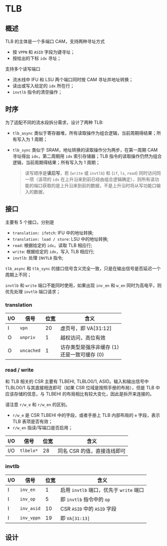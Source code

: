 # TLB

## 概述

TLB 的主体是一个多端口 CAM，支持两种寻址方式

- 按 `VPPN` 和 `ASID` 字段为键寻址；
- 按给出的下标 `idx` 寻址；

支持多个读写端口

- 流水线中 IFU 和 LSU 两个端口同时按 CAM 寻址并地址转换；
- 读出或写入给定的 `idx` 所在行；
- `invtlb` 指令的清空操作；

## 时序

为了适配不同的流水段拆分需求，设计了两种 TLB:

- `tlb_async` 类似于寄存器堆，所有读取操作为组合逻辑，当前周期得结果；所有写入为 1 周期；
- `tlb_sync` 类似于 SRAM，地址转换的读取操作分为两步，在第一周期 CAM 寻址得出 `idx`，第二周期用 `idx` 索引存储器；TLB 指令的读取操作仍然为组合逻辑，当前周期得结果；所有写入为 1 周期；

    > 读写顺序是**读后写**，若 (`write` 或 `invtlb`) 和 (`if`, `ls`, `read`) 同时访问同一项（该项的 `idx` 在上升沿来到前已经由组合逻辑确定），则所有读功能的端口获取的是上升沿来到前的数据，不是上升沿时将从写功能口输入的数据，

## 接口

主要有 5 个接口，分别是 

- `translation: ifetch`: IFU 中的地址转换;
- `translation: load / store`: LSU 中的地址转换;
- `read`: 根据给定的 `idx`，读取 TLB 相应行;
- `write`: 根据给定的 `idx`，写入 TLB 相应行;
- `invtlb`: 处理 `INVTLB` 指令;

`tlb_async` 和 `tlb_sync` 的接口信号含义完全一致，只是在输出信号是否延迟一个周期上不同；

`invtlb` 和 `write` 端口不能同时使用，如果出现 `inv_en` 和 `w_en` 同时为高电平，则优先处理 `invtlb` 端口请求；

### translation

| I/O 	| 信号     	| 位宽 	| 含义                                           	|
|-----	|----------	|------	|------------------------------------------------	|
| I   	| `vpn`      	| 20   	| 虚页号，即 VA[31:12]                           	|
| O   	| `unpriv`   	| 1    	| 越权访问，高位有效                             	|
| O   	| `uncached` 	| 1    	| 访存类型是强序非缓存 (1)<br>还是一致可缓存 (0) 	|

### read / write

和 TLB 相关的 CSR 主要有 TLBEHI, TLBLO0/1, ASID。输入和输出信号中 TLBLO0/1 与其直接相连即可（如果 CSR 位域是按照手册的布局），但是 TLB 中应该存储的信息，与 TLBEHI 的布局相比有较大变化，因此是拆开来连接的。

请注意 `r/w_e` 和 `r/w_en` 的区别。
- `r/w_e` 是 CSR TLBEHI 中的字段，或者手册上 TLB 内部布局的 `e` 字段，表示 TLB 表项是否有效；
- `r/w_en` 指读/写端口是否启用；

| I/O 	| 信号    	| 位宽 	| 含义                        	|
|-----	|---------	|------	|-----------------------------	|
| I/O 	| `tlbelo*` 	| 28   	| 同名 CSR 的值，直接连线即可 	|

### invtlb

| I/O 	| 信号     	| 位宽 	| 含义                                    	|
|-----	|----------	|------	|-----------------------------------------	|
| I   	| `inv_en`   	| 1    	| 启用 `invtlb` 端口，优先于 `write` 端口 	|
| I   	| `inv_op`   	| 5    	| 即 `invtlb` 指令中的 `op`               	|
| I   	| `inv_asid` 	| 10   	| CSR `ASID` 中的 `ASID` 字段             	|
| I   	| `inv_vppn` 	| 19   	| 即 `VA[31:13]`                          	|

## 设计
